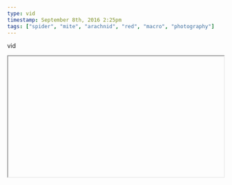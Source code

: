 ```yaml
---
type: vid
timestamp: September 8th, 2016 2:25pm
tags: ["spider", "mite", "arachnid", "red", "macro", "photography"]
---
```

vid
<iframe width="500" height="281"  id="youtube_iframe" src="https://www.youtube.com/embed/6-nTPKJZxsQ[![thumbnail](http://i3.ytimg.com/vi//maxresdefault.jpg)](https://www.youtube.com/watch?v=)></iframe>                    
                                                    
<small>source: https://saturdayxiii.tumblr.com/post/150134304964</small>